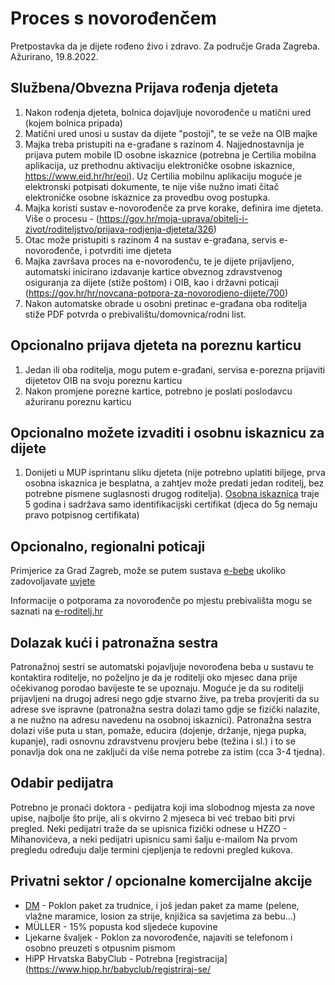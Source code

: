 ﻿# Proces s novorođenčem

Pretpostavka da je dijete rođeno živo i zdravo. Za područje Grada Zagreba.
Ažurirano, 19.8.2022.

## Službena/Obvezna Prijava rođenja djeteta

1. Nakon rođenja djeteta, bolnica dojavljuje novorođenče u matični ured (kojem bolnica pripada)
1. Matični ured unosi u sustav da dijete "postoji", te se veže na OIB majke
1. Majka treba pristupiti na e-građane s razinom 4. Najjednostavnija je prijava putem mobile ID osobne iskaznice (potrebna je Certilia mobilna aplikacija, uz prethodnu aktivaciju elektroničke osobne iskaznice, https://www.eid.hr/hr/eoi). Uz Certilia mobilnu aplikaciju moguće je elektronski potpisati dokumente, te nije više nužno imati čitač elektroničke osobne iskaznice za provedbu ovog postupka.
1. Majka koristi sustav e-novorođenče za prve korake, definira ime djeteta. Više o procesu - (https://gov.hr/moja-uprava/obitelj-i-zivot/roditeljstvo/prijava-rodjenja-djeteta/326)
1. Otac može pristupiti s razinom 4 na sustav e-građana, servis e-novorođenče, i potvrditi ime djeteta
1. Majka završava proces na e-novorođenču, te je dijete prijavljeno, automatski inicirano izdavanje kartice obveznog zdravstvenog osiguranja za dijete (stiže poštom) i OIB, kao i državni poticaji (https://gov.hr/hr/novcana-potpora-za-novorodjeno-dijete/700)
1. Nakon automatske obrade u osobni pretinac e-građana oba roditelja stiže PDF potvrda o prebivalištu/domovnica/rodni list.

## Opcionalno prijava djeteta na poreznu karticu

1. Jedan ili oba roditelja, mogu putem e-građani, servisa e-porezna prijaviti dijetetov OIB na svoju poreznu karticu
1. Nakon promjene porezne kartice, potrebno je poslati poslodavcu ažuriranu poreznu karticu

## Opcionalno možete izvaditi i osobnu iskaznicu za dijete

1. Donijeti u MUP isprintanu sliku djeteta (nije potrebno uplatiti biljege, prva osobna iskaznica je besplatna, a zahtjev može predati jedan roditelj, bez potrebne pismene suglasnosti drugog roditelja).
[Osobna iskaznica](https://gov.hr/moja-uprava/drzavljanstvo-i-isprave/isprave/osobna-iskaznica/296) traje 5 godina i sadržava samo identifikacijski certifikat (djeca do 5g nemaju pravo potpisnog certifikata)

## Opcionalno, regionalni poticaji

Primjerice za Grad Zagreb, može se putem sustava [e-bebe](https://e-pisarnica.zagreb.hr/ePrijavnicePublicWeb/tab/parents) ukoliko zadovoljavate [uvjete](https://e-pisarnica.zagreb.hr/ePrijavnicePublicWeb/tab/parents)

Informacije o potporama za novorođenče po mjestu prebivališta mogu se saznati na [e-roditelj.hr](https://e-roditelj.hr/)

## Dolazak kući i patronažna sestra

Patronažnoj sestri se automatski pojavljuje novorođena beba u sustavu te kontaktira roditelje, no poželjno je da je roditelji oko mjesec dana prije očekivanog porodao bavijeste te se upoznaju. Moguće je da su roditelji prijavljeni na drugoj adresi nego gdje stvarno žive, pa treba provjeriti da su adrese sve ispravne (patronažna sestra dolazi tamo gdje se fizički nalazite, a ne nužno na adresu navedenu na osobnoj iskaznici). Patronažna sestra dolazi više puta u stan, pomaže, educira (dojenje, držanje, njega pupka, kupanje), radi osnovnu zdravstvenu provjeru bebe (težina i sl.) i to se ponavlja dok ona ne zaključi da više nema potrebe za istim (cca 3-4 tjedna).

## Odabir pedijatra

Potrebno je pronaći doktora - pedijatra koji ima slobodnog mjesta za nove upise, najbolje što prije, ali s okvirno 2 mjeseca bi već trebao biti prvi pregled. Neki pedijatri traže da se upisnica fizički odnese u HZZO - Mihanovićeva, a neki pedijatri upisnicu sami šalju e-mailom
Na prvom pregledu određuju dalje termini cjepljenja te redovni pregled kukova.

## Privatni sektor / opcionalne komercijalne akcije

* [DM](https://www.dm-drogeriemarkt.ba/ba_homepage/bebe_djeca/dm_babybonus_vide/601932/prijava.html) - Poklon paket za trudnice, i još jedan paket za mame (pelene, vlažne maramice, losion za strije, knjižica sa savjetima za bebu...)
* MÜLLER - 15% popusta kod sljedeće kupovine
* Ljekarne švaljek - Poklon za novorođenče, najaviti se telefonom i osobno preuzeti s otpusnim pismom
* HiPP Hrvatska BabyClub - Potrebna [registracija](https://www.hipp.hr/babyclub/registriraj-se/
